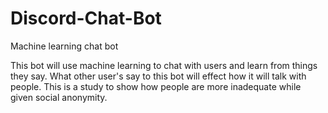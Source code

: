 # Discord-Chat-Bot
Machine learning chat bot 

This bot will use machine learning to chat with users and learn from things they say. What other user's say to this bot will effect how it will talk with people.
This is a study to show how people are more inadequate while given social anonymity.
